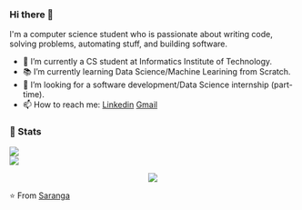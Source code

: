 ### Hi there 👋


I'm a computer science student who is passionate about writing code, solving problems, automating stuff, and building software.

- 🔭 I’m currently a CS student at Informatics Institute of Technology.
- 📚 I’m currently learning  Data Science/Machine Learining from Scratch.
- 👯 I’m looking for a software development/Data Science internship (part-time). 
- 📫 How to reach me: [Linkedin](https://www.linkedin.com/in/sarangakumarapeli/) [Gmail](mailto:saranga.2019952@iit.ac.lk)

### 🚦 Stats

<a href="https://github.com/Saranga99/website">
  <img src="https://github-readme-stats.vercel.app/api?username=Saranga99&show_icons=true&hide=commits" />
</a>
<br>
<a href="https://github.com/Saranga99/website">
  <img src="https://github-readme-stats.vercel.app/api/top-langs/?username=Saranga99&layout=compact" />
</a>

<p align="center"> 
  <img src="https://profile-counter.glitch.me/Saranga99/count.svg" />
</p>

⭐️ From [Saranga](https://github.com/Saranga99)
